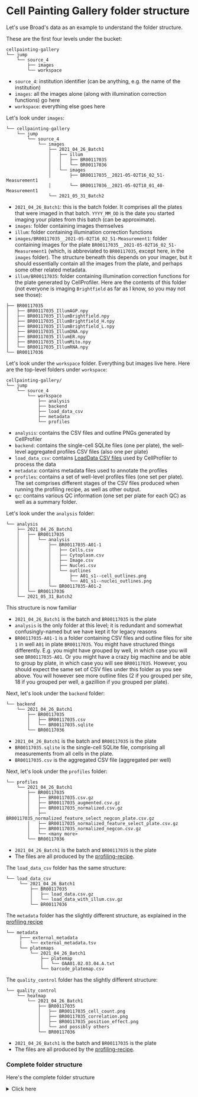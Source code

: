 # Cell Painting Gallery folder structure

Let's use Broad's data as an example to understand the folder structure.

These are the first four levels under the bucket:

```
cellpainting-gallery
└── jump
    └── source_4
        ├── images
        └── workspace
```

- `source_4`: institution identifier (can be anything, e.g. the name of the institution)
- `images`: all the images alone (along with illumination correction functions) go here
- `workspace`: everything else goes here

Let's look under `images`:

```
└── cellpainting-gallery
    └── jump
        └── source_4
            └── images
                ├── 2021_04_26_Batch1
                │   ├── illum
                │   │   ├── BR00117035
                │   │   └── BR00117036
                │   └── images
                │       ├── BR00117035__2021-05-02T16_02_51-Measurement1
                │       └── BR00117036__2021-05-02T18_01_40-Measurement1
                └── 2021_05_31_Batch2
```

- `2021_04_26_Batch1`: this is the batch folder. It comprises all the plates that were imaged in that batch. `YYYY_MM_DD` is the date you started imaging your plates from this batch (can be approximate).
- `images`: folder containing images themselves
- `illum`: folder containing illumination correction functions
- `images/BR00117035__2021-05-02T16_02_51-Measurement1`: folder containing images for the plate `BR00117035__2021-05-02T16_02_51-Measurement1` (which, is abbreviated to `BR00117035`, except here, in the `images` folder). The structure beneath this depends on your imager, but it should essentially contain all the images from the plate, and perhaps some other related metadata.
- `illum/BR00117035`: folder containing illumination correction functions for the plate generated by CellProfiler. Here are the contents of this folder (not everyone is imaging `Brightfield` as far as I know, so you may not see those):

```
├── BR00117035
│   ├── BR00117035_IllumAGP.npy
│   ├── BR00117035_IllumBrightfield.npy
│   ├── BR00117035_IllumBrightfield_H.npy
│   ├── BR00117035_IllumBrightfield_L.npy
│   ├── BR00117035_IllumDNA.npy
│   ├── BR00117035_IllumER.npy
│   ├── BR00117035_IllumMito.npy
│   └── BR00117035_IllumRNA.npy
└── BR00117036
```

Let's look under the `workspace` folder. Everything but images live here. Here are the top-level folders under `workspace`:

```
cellpainting-gallery/
└── jump
    └── source_4
        └── workspace
            ├── analysis
            ├── backend
            ├── load_data_csv
            ├── metadata
            └── profiles
```

- `analysis`: contains the CSV files and outline PNGs generated by CellProfiler
- `backend`: contains the single-cell SQLite files (one per plate), the well-level aggregated profiles CSV files (also one per plate)
- `load_data_csv`: contains [LoadData CSV files](https://cytomining.github.io/profiling-handbook/setup-images.html#create-loaddata-csvs) used by CellProfiler to process the data
- `metadata`: contains metadata files used to annotate the profiles
- `profiles`: contains a set of well-level profiles files (one set per plate). The set comprises different stages of the CSV files produced when running the profiling recipe, as well as other output.
- `qc`: contains various QC information (one set per plate for each QC) as well as a summary folder.

Let's look under the `analysis` folder:

```
└── analysis
    ├── 2021_04_26_Batch1
    │   ├── BR00117035
    │   │   └── analysis
    │   │       ├── BR00117035-A01-1
    │   │       │   ├── Cells.csv
    │   │       │   ├── Cytoplasm.csv
    │   │       │   ├── Image.csv
    │   │       │   ├── Nuclei.csv
    │   │       │   └── outlines
    │   │       │       ├── A01_s1--cell_outlines.png
    │   │       │       └── A01_s1--nuclei_outlines.png
    │   │       └── BR00117035-A01-2
    │   └── BR00117036
    └── 2021_05_31_Batch2
```

This structure is now familiar
- `2021_04_26_Batch1` is the batch and `BR00117035` is the plate
- `analysis` is the only folder at this level; it is redundant and somewhat confusingly-named but we have kept it for legacy reasons
- `BR00117035-A01-1` is a folder containing CSV files and outline files for site `1` in well `A01` in plate `BR00117035`. You might have structured things differently. E.g. you might have grouped by well, in which case you will see `BR00117035-A01`. Or you might have a crazy big machine and be able to group by plate, in which case you will see `BR00117035`. However, you should expect the same set of CSV files under this folder as you see above. You will however see more outline files (2 if you grouped per site, 18 if you grouped per well, a gazillion if you grouped per plate).

Next, let's look under the `backend` folder:

```
└── backend
    └── 2021_04_26_Batch1
        ├── BR00117035
        │   ├── BR00117035.csv
        │   └── BR00117035.sqlite
        └── BR00117036
```

- `2021_04_26_Batch1` is the batch and `BR00117035` is the plate
- `BR00117035.sqlite` is the single-cell SQLite file, comprising all measurements from all cells in the plate.
- `BR00117035.csv` is the aggregated CSV file (aggregated per well)

Next, let's look under the `profiles` folder:

```
└── profiles
    └── 2021_04_26_Batch1
        ├── BR00117035
        │   ├── BR00117035.csv.gz
        │   ├── BR00117035_augmented.csv.gz
        │   ├── BR00117035_normalized.csv.gz
        │   ├── BR00117035_normalized_feature_select_negcon_plate.csv.gz
        │   ├── BR00117035_normalized_feature_select_plate.csv.gz
        │   ├── BR00117035_normalized_negcon.csv.gz
        │   └── <many more>
        └── BR00117036
```

- `2021_04_26_Batch1` is the batch and `BR00117035` is the plate
- The files are all produced by the [profiling-recipe](https://github.com/jump-cellpainting/profiling-recipe#files-generated).

The `load_data_csv` folder has the same structure:

```
└── load_data_csv
     └── 2021_04_26_Batch1
         ├── BR00117035
         │   ├── load_data.csv.gz
         │   └── load_data_with_illum.csv.gz
         └── BR00117036
```

The `metadata` folder has the slightly different structure, as explained in the [profiling recipe](https://github.com/cytomining/profiling-recipe#metadata-platemap-and-barcode_platemap-files)

```
└── metadata
     ├─── external_metadata
     |   └── external_metadata.tsv
     └── platemaps
         └── 2021_04_26_Batch1
             ├── platemap
             │   └── OAA01.02.03.04.A.txt
             └── barcode_platemap.csv
```


The `quality_control` folder has the slightly different structure:

```
└── quality_control
    └── heatmap
        └── 2021_04_26_Batch1
            ├── BR00117035
            │   ├── BR00117035_cell_count.png
            │   ├── BR00117035_correlation.png
            │   ├── BR00117035_position_effect.png
            │   └── and possibly others
            └── BR00117036
```

- `2021_04_26_Batch1` is the batch and `BR00117035` is the plate
- The files are all produced by the [profiling-recipe](https://github.com/jump-cellpainting/profiling-recipe#files-generated).


### Complete folder structure

Here's the complete folder structure

<details>
 <summary>Click here</summary>

```
 └── cellpainting-gallery
    └── jump
        └── source_4
            ├── images
            │   ├── 2021_04_26_Batch1
            │   │   ├── illum
            │   │   │   ├── BR00117035
            │   │   │   │   ├── BR00117035_IllumAGP.npy
            │   │   │   │   ├── BR00117035_IllumBrightfield.npy
            │   │   │   │   ├── BR00117035_IllumBrightfield_H.npy
            │   │   │   │   ├── BR00117035_IllumBrightfield_L.npy
            │   │   │   │   ├── BR00117035_IllumDNA.npy
            │   │   │   │   ├── BR00117035_IllumER.npy
            │   │   │   │   ├── BR00117035_IllumMito.npy
            │   │   │   │   └── BR00117035_IllumRNA.npy
            │   │   │   └── BR00117036
            │   │   └── images
            │   │       ├── BR00117035__2021-05-02T16_02_51-Measurement1
            │   │       └── BR00117036__2021-05-02T18_01_40-Measurement1
            │   └── 2021_05_31_Batch2
            └── workspace
                ├── analysis
                │   ├── 2021_04_26_Batch1
                │   │   ├── BR00117035
                │   │   │   └── analysis
                │   │   │       ├── BR00117035-A01-1
                │   │   │       │   ├── Cells.csv
                │   │   │       │   ├── Cytoplasm.csv
                │   │   │       │   ├── Image.csv
                │   │   │       │   ├── Nuclei.csv
                │   │   │       │   └── outlines
                │   │   │       │       ├── A01_s1--cell_outlines.png
                │   │   │       │       └── A01_s1--nuclei_outlines.png
                │   │   │       └── BR00117035-A01-2
                │   │   └── BR00117036
                │   └── 2021_05_31_Batch2
                ├── backend
                │   └── 2021_04_26_Batch1
                │       ├── BR00117035
                │       │   ├── BR00117035.csv
                │       │   └── BR00117035.sqlite
                │       └── BR00117036
                ├── load_data_csv
                │   └── 2021_04_26_Batch1
                │       ├── BR00117035
                │       │   ├── load_data.csv.gz
                │       │   └── load_data_with_illum.csv.gz
                │       └── BR00117036
                ├── metadata
                │   ├─── external_metadata
                |   |   └── external_metadata.tsv
                │   └── platemaps
                |       └── 2021_04_26_Batch1
                |           ├── platemap
                |           │   └── OAA01.02.03.04.A.txt
                |           └── barcode_platemap.csv
                ├── quality_control
                │   └── heatmap
                │       └── 2021_04_26_Batch1
                │           ├── BR00117035
                │           │   ├── BR00117035_cell_count.png
                │           │   ├── BR00117035_correlation.png
                │           │   ├── BR00117035_position_effect.png
                │           │   └── and possibly others
                │           └── BR00117036
                └── profiles
                    └── 2021_04_26_Batch1
                        ├── BR00117035
                        │   ├── BR00116991_augmented.csv.gz
                        │   ├── BR00116991_normalized.csv.gz
                        │   ├── BR00116991_normalized_feature_select_negcon_plate.csv.gz
                        │   ├── BR00116991_normalized_feature_select_plate.csv.gz
                        │   ├── BR00116991_normalized_negcon.csv.gz
                        │   ├── BR00117035.csv.gz
                        │   └── and others https://github.com/cytomining/profiling-recipe#files-generated
                        └── BR00117036
 ```
 </details>


